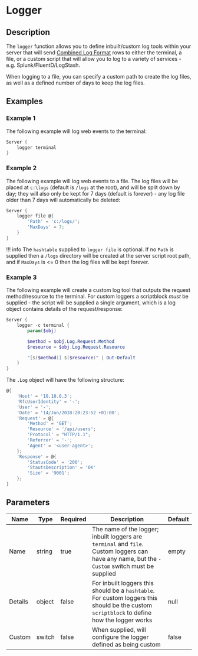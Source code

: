 # Logger

## Description

The `logger` function allows you to define inbuilt/custom log tools within your server that will send [Combined Log Format](https://httpd.apache.org/docs/1.3/logs.html#combined) rows to either the terminal, a file, or a custom script that will allow you to log to a variety of services - e.g. Splunk/FluentD/LogStash.

When logging to a file, you can specify a custom path to create the log files, as well as a defined number of days to keep the log files.

## Examples

### Example 1

The following example will log web events to the terminal:

```powershell
Server {
    logger terminal
}
```

### Example 2

The following example will log web events to a file. The log files will be placed at `c:\logs` (default is `/logs` at the root), and will be split down by day; they will also only be kept for 7 days (default is forever) - any log file older than 7 days will automatically be deleted:

```powershell
Server {
    logger file @{
        'Path' = 'c:/logs/';
        'MaxDays' = 7;
    }
}
```

!!! info
    The `hashtable` supplied to `logger file` is optional. If no `Path` is supplied then a `/logs` directory will be created at the server script root path, and if `MaxDays` is <= 0 then the log files will be kept forever.

### Example 3

The following example will create a custom log tool that outputs the request method/resource to the terminal. For custom loggers a scriptblock *must* be supplied - the script will be supplied a single argument, which is a log object contains details of the request/response:

```powershell
Server {
    logger -c terminal {
        param($obj)

        $method = $obj.Log.Request.Method
        $resource = $obj.Log.Request.Resource

        "[$($method)] $($resource)" | Out-Default
    }
}
```

The `.Log` object will have the following structure:

```powershell
@{
    'Host' = '10.10.0.3';
    'RfcUserIdentity' = '-';
    'User' = '-';
    'Date' = '14/Jun/2018:20:23:52 +01:00';
    'Request' = @{
        'Method' = 'GET';
        'Resource' = '/api/users';
        'Protocol' = "HTTP/1.1";
        'Referrer' = '-';
        'Agent' = '<user-agent>';
    };
    'Response' = @{
        'StatusCode' = '200';
        'StautsDescription' = 'OK'
        'Size' = '9001';
    };
}
```

## Parameters

| Name | Type | Required | Description | Default |
| ---- | ---- | -------- | ----------- | ------- |
| Name | string | true | The name of the logger; inbuilt loggers are `terminal` and `file`. Custom loggers can have any name, but the `-Custom` switch must be supplied | empty |
| Details | object | false | For inbuilt loggers this should be a `hashtable`. For custom loggers this should be the custom `scriptblock` to define how the logger works | null |
| Custom | switch | false | When supplied, will configure the logger defined as being custom | false |
